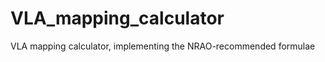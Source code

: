 VLA_mapping_calculator
======================

VLA mapping calculator, implementing the NRAO-recommended formulae

